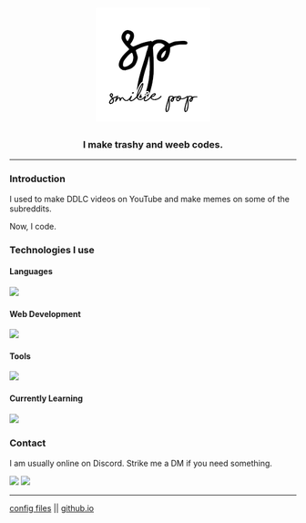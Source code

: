 <h1 align="center"> <img src="./sp.png"> </h1>

<h3 align="center"> I make trashy and weeb codes.  </h3>

-------

### Introduction
I used to make DDLC videos on YouTube and make memes on some of the subreddits. 

Now, I code.

### Technologies I use

#### Languages
![](https://skillicons.dev/icons?i=js,cs,py)

#### Web Development
![](https://skillicons.dev/icons?i=html,css,react,sass,jquery,bootstrap,sqlite)

#### Tools
![](https://skillicons.dev/icons?i=git,vscode,visualstudio,neovim,bash)

#### Currently Learning
![](https://skillicons.dev/icons?i=typescript,dotnet,mongodb,expressjs,nodejs)


### Contact
I am usually online on Discord. Strike me a DM if you need something.

[![](https://skillicons.dev/icons?i=discord)](https://discord.com/channels/@me/453788186573930507)
[![](https://skillicons.dev/icons?i=reddit)](https://discord.com/channels/@me/453788186573930507)

----------------
[config files](https://github.com/lezzthanthree/config-files) || [github.io](https://lezzthanthree.github.io)
